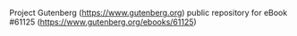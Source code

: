 Project Gutenberg (https://www.gutenberg.org) public repository for eBook #61125 (https://www.gutenberg.org/ebooks/61125)
